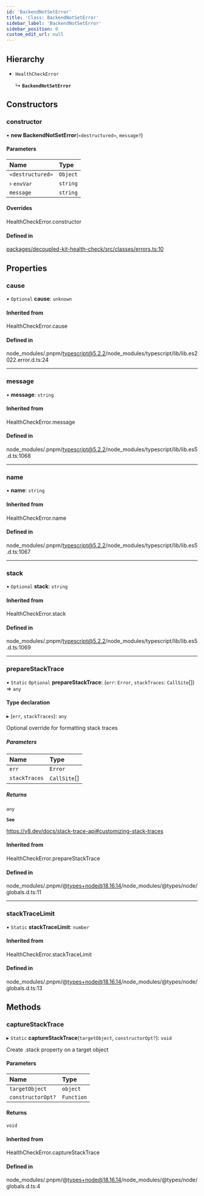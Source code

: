 ```yaml
---
id: 'BackendNotSetError'
title: 'Class: BackendNotSetError'
sidebar_label: 'BackendNotSetError'
sidebar_position: 0
custom_edit_url: null
---
```


## Hierarchy

- `HealthCheckError`

  ↳ **`BackendNotSetError`**

## Constructors

### constructor

• **new BackendNotSetError**(`«destructured»`, `message?`)

#### Parameters

| Name             | Type     |
| :--------------- | :------- |
| `«destructured»` | `Object` |
| › `envVar`       | `string` |
| `message`        | `string` |

#### Overrides

HealthCheckError.constructor

#### Defined in

[packages/decoupled-kit-health-check/src/classes/errors.ts:10](https://github.com/pantheon-systems/decoupled-kit-js/blob/c3dc8b3da/packages/decoupled-kit-health-check/src/classes/errors.ts#L10)

## Properties

### cause

• `Optional` **cause**: `unknown`

#### Inherited from

HealthCheckError.cause

#### Defined in

node_modules/.pnpm/typescript@5.2.2/node_modules/typescript/lib/lib.es2022.error.d.ts:24

---

### message

• **message**: `string`

#### Inherited from

HealthCheckError.message

#### Defined in

node_modules/.pnpm/typescript@5.2.2/node_modules/typescript/lib/lib.es5.d.ts:1068

---

### name

• **name**: `string`

#### Inherited from

HealthCheckError.name

#### Defined in

node_modules/.pnpm/typescript@5.2.2/node_modules/typescript/lib/lib.es5.d.ts:1067

---

### stack

• `Optional` **stack**: `string`

#### Inherited from

HealthCheckError.stack

#### Defined in

node_modules/.pnpm/typescript@5.2.2/node_modules/typescript/lib/lib.es5.d.ts:1069

---

### prepareStackTrace

▪ `Static` `Optional` **prepareStackTrace**: (`err`: `Error`, `stackTraces`:
`CallSite`[]) => `any`

#### Type declaration

▸ (`err`, `stackTraces`): `any`

Optional override for formatting stack traces

##### Parameters

| Name          | Type         |
| :------------ | :----------- |
| `err`         | `Error`      |
| `stackTraces` | `CallSite`[] |

##### Returns

`any`

**`See`**

https://v8.dev/docs/stack-trace-api#customizing-stack-traces

#### Inherited from

HealthCheckError.prepareStackTrace

#### Defined in

node_modules/.pnpm/@types+node@18.16.14/node_modules/@types/node/globals.d.ts:11

---

### stackTraceLimit

▪ `Static` **stackTraceLimit**: `number`

#### Inherited from

HealthCheckError.stackTraceLimit

#### Defined in

node_modules/.pnpm/@types+node@18.16.14/node_modules/@types/node/globals.d.ts:13

## Methods

### captureStackTrace

▸ `Static` **captureStackTrace**(`targetObject`, `constructorOpt?`): `void`

Create .stack property on a target object

#### Parameters

| Name              | Type       |
| :---------------- | :--------- |
| `targetObject`    | `object`   |
| `constructorOpt?` | `Function` |

#### Returns

`void`

#### Inherited from

HealthCheckError.captureStackTrace

#### Defined in

node_modules/.pnpm/@types+node@18.16.14/node_modules/@types/node/globals.d.ts:4
